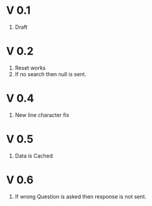 # V 0.1
1) Draft

# V 0.2
1) Reset works
2) If no search then null is sent.

# V 0.4
1) New line character fix

# V 0.5
1) Data is Cached

# V 0.6
1) If wrong Question is asked then response is not sent.